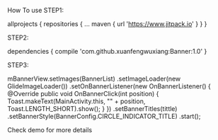 

How To use STEP1:

allprojects { repositories { ... maven { url 'https://www.jitpack.io' } } }

STEP2:

dependencies { compile 'com.github.xuanfengwuxiang:Banner:1.0' }

STEP3:

mBannerView.setImages(BannerList) .setImageLoader(new GlideImageLoader()) .setOnBannerListener(new OnBannerListener() { @Override public void OnBannerClick(int position) { Toast.makeText(MainActivity.this, "" + position, Toast.LENGTH_SHORT).show(); } }) .setBannerTitles(tittle) .setBannerStyle(BannerConfig.CIRCLE_INDICATOR_TITLE) .start();

Check demo for more details
